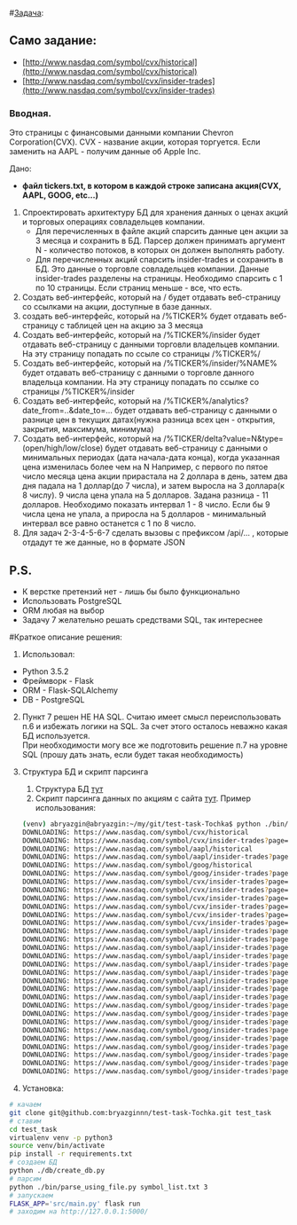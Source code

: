 #[Задача](https://github.com/Life1over/test-task/blob/master/python.md):

## Само задание: 
- [http://www.nasdaq.com/symbol/cvx/historical](http://www.nasdaq.com/symbol/cvx/historical)
- [http://www.nasdaq.com/symbol/cvx/insider-trades](http://www.nasdaq.com/symbol/cvx/insider-trades)

### Вводная.
 Это страницы с финансовыми данными компании Chevron Corporation(CVX). CVX - название акции, которая торгуется. Если заменить на AAPL  - получим данные об Apple Inc.

Дано:
- **файл tickers.txt, в котором в каждой строке записана акция(CVX, AAPL, GOOG, etc...)**
1. Спроектировать архитектуру БД для хранения данных о ценах акций и торговых операциях совладельцев компании.
    * Для перечисленных в файле акций спарсить данные цен акции за 3 месяца и сохранить в БД. Парсер должен принимать аргумент N - количество потоков, в которых он должен выполнять работу.
    * Для перечисленных акций спарсить insider-trades и сохранить в БД. Это данные о торговле совладельцев компании. Данные insider-trades разделены на страницы. Необходимо спарсить с 1 по 10 страницы. Если страниц меньше - все, что есть.
2. Создать веб-интерфейс, который на / будет отдавать веб-страницу со ссылками на акции, доступные в базе данных.
3. создать веб-интерфейс, который на /%TICKER% будет отдавать веб-страницу с таблицей цен на акцию за 3 месяца
4. Создать веб-интерфейс, который на /%TICKER%/insider будет отдавать веб-страницу с данными торговли владельцев компании. На эту страницу попадать по ссыле со страницы /%TICKER%/
5. Создать веб-интерфейс, который на /%TICKER%/insider/%NAME% будет отдавать веб-страницу с данными о торговле данного владельца компании. На эту страницу попадать по ссылке со страницы /%TICKER%/insider
6. Создать веб-интерфейс, который на /%TICKER%/analytics?date_from=..&date_to=... будет отдавать веб-страницу с данными о разнице цен в текущих датах(нужна разница всех цен - открытия, закрытия, максимума, минимума)
7. Создать веб-интерфейс, который на /%TICKER/delta?value=N&type=(open/high/low/close) будет отдавать веб-страницу с данными о минимальных периодах (дата начала-дата конца), когда указанная цена изменилась более чем на N
Например, с первого по пятое число месяца цена акции прирастала на 2 доллара в день, затем два дня падала на 1 доллар(до 7 числа), и затем выросла на 3 доллара(к 8 числу). 9 числа цена упала на 5 долларов.
Задана разница - 11 долларов. Необходимо показать интервал 1 - 8 число.
Если бы 9 числа цена не упала, а приросла на 5 долларов - минимальный интервал все равно останется с 1 по 8 число.
8.  Для задач 2-3-4-5-6-7 сделать вызовы с префиксом /api/... , которые отдадут те же данные, но в формате JSON

## **P.S.**
-	К верстке претензий нет - лишь бы было функционально
-	Использовать PostgreSQL
-	ORM любая на выбор
- Задачу 7 желательно решать средствами SQL, так интереснее



#Краткое описание решения:

1. Использовал:
 * Python 3.5.2
 * Фреймворк - Flask
 * ORM - Flask-SQLAlchemy
 * DB - PostgreSQL
 
2. Пункт 7 решен НЕ НА SQL. 
Считаю имеет смысл переиспользовать п.6 и 
избежать логики на SQL. За счет этого осталось неважно 
какая БД используется.  
При необходимости могу все же подготовить решение п.7 на уровне SQL 
(прошу дать знать, если будет такая необходимость)

3. Структура БД и скрипт парсинга
    1. Структура БД [тут](https://github.com/bryazginnn/test-task-Tochka/blob/master/src/database/models.py)
    1. Скрипт парсинга данных по акциям с сайта [тут](https://github.com/bryazginnn/test-task-Tochka/blob/master/bin/parse_using_file.py). Пример использования:
    
    ```bash
    (venv) abryazgin@abryazgin:~/my/git/test-task-Tochka$ python ./bin/parse_using_file.py symbol_list.txt 3
    DOWNLOADING: https://www.nasdaq.com/symbol/cvx/historical
    DOWNLOADING: https://www.nasdaq.com/symbol/cvx/insider-trades?page=1
    DOWNLOADING: https://www.nasdaq.com/symbol/aapl/historical
    DOWNLOADING: https://www.nasdaq.com/symbol/aapl/insider-trades?page=1
    DOWNLOADING: https://www.nasdaq.com/symbol/goog/historical
    DOWNLOADING: https://www.nasdaq.com/symbol/goog/insider-trades?page=1
    DOWNLOADING: https://www.nasdaq.com/symbol/cvx/insider-trades?page=2
    DOWNLOADING: https://www.nasdaq.com/symbol/cvx/insider-trades?page=3
    DOWNLOADING: https://www.nasdaq.com/symbol/cvx/insider-trades?page=4
    DOWNLOADING: https://www.nasdaq.com/symbol/cvx/insider-trades?page=7
    DOWNLOADING: https://www.nasdaq.com/symbol/cvx/insider-trades?page=6
    DOWNLOADING: https://www.nasdaq.com/symbol/cvx/insider-trades?page=5
    DOWNLOADING: https://www.nasdaq.com/symbol/aapl/insider-trades?page=2
    DOWNLOADING: https://www.nasdaq.com/symbol/aapl/insider-trades?page=3
    DOWNLOADING: https://www.nasdaq.com/symbol/aapl/insider-trades?page=5
    DOWNLOADING: https://www.nasdaq.com/symbol/aapl/insider-trades?page=7
    DOWNLOADING: https://www.nasdaq.com/symbol/aapl/insider-trades?page=9
    DOWNLOADING: https://www.nasdaq.com/symbol/aapl/insider-trades?page=4
    DOWNLOADING: https://www.nasdaq.com/symbol/aapl/insider-trades?page=6
    DOWNLOADING: https://www.nasdaq.com/symbol/aapl/insider-trades?page=10
    DOWNLOADING: https://www.nasdaq.com/symbol/aapl/insider-trades?page=8
    DOWNLOADING: https://www.nasdaq.com/symbol/goog/insider-trades?page=2
    DOWNLOADING: https://www.nasdaq.com/symbol/goog/insider-trades?page=3
    DOWNLOADING: https://www.nasdaq.com/symbol/goog/insider-trades?page=5
    DOWNLOADING: https://www.nasdaq.com/symbol/goog/insider-trades?page=7
    DOWNLOADING: https://www.nasdaq.com/symbol/goog/insider-trades?page=6
    DOWNLOADING: https://www.nasdaq.com/symbol/goog/insider-trades?page=4
    DOWNLOADING: https://www.nasdaq.com/symbol/goog/insider-trades?page=8
    DOWNLOADING: https://www.nasdaq.com/symbol/goog/insider-trades?page=9
    DOWNLOADING: https://www.nasdaq.com/symbol/goog/insider-trades?page=10
    ```
4. Установка:
```bash
# качаем
git clone git@github.com:bryazginnn/test-task-Tochka.git test_task
# ставим
cd test_task
virtualenv venv -p python3
source venv/bin/activate
pip install -r requirements.txt
# создаем БД
python ./db/create_db.py
# парсим
python ./bin/parse_using_file.py symbol_list.txt 3
# запускаем
FLASK_APP='src/main.py' flask run
# заходим на http://127.0.0.1:5000/
``` 
